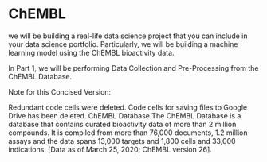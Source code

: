 # ChEMBL

we will be building a real-life data science project that you can include in your data science portfolio. Particularly, we will be building a machine learning model using the ChEMBL bioactivity data.

In Part 1, we will be performing Data Collection and Pre-Processing from the ChEMBL Database.

Note for this Concised Version:

Redundant code cells were deleted.
Code cells for saving files to Google Drive has been deleted.
ChEMBL Database
The ChEMBL Database is a database that contains curated bioactivity data of more than 2 million compounds. It is compiled from more than 76,000 documents, 1.2 million assays and the data spans 13,000 targets and 1,800 cells and 33,000 indications. [Data as of March 25, 2020; ChEMBL version 26].
